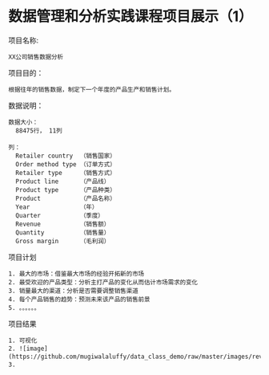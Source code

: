 # 数据管理和分析实践课程项目展示（1）

  项目名称: 
    
    XX公司销售数据分析


  项目目的：
    
    根据往年的销售数据，制定下一个年度的产品生产和销售计划。
    
    
  数据说明：
  
    数据大小：
      88475行， 11列
    
    列：
      Retailer country  （销售国家）
      Order method type （订单方式）
      Retailer type     （销售方式）
      Product line      （产品线）
      Product type      （产品种类）
      Product           （产品名称）      
      Year              （年）
      Quarter           （季度）
      Revenue           （销售额）
      Quantity          （销售量）
      Gross margin      （毛利润）
      
      
  项目计划
    
    1. 最大的市场：借鉴最大市场的经验开拓新的市场
    2. 最受欢迎的产品类型：分析主打产品的变化从而估计市场需求的变化
    3. 销量最大的渠道：分析是否需要调整销售渠道
    4. 每个产品销售的趋势：预测未来该产品的销售前景
    5. 。。。。。。
    
    
  项目结果
  
    1. 可视化
    2. ![image](https://github.com/mugiwalaluffy/data_class_demo/raw/master/images/revenue1.png)
    3.
